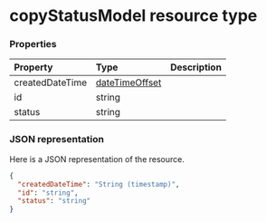 # copyStatusModel resource type




### Properties
| Property	   | Type	|Description|
|:---------------|:--------|:----------|
|createdDateTime|[dateTimeOffset](datetimeoffset.md)||
|id|string||
|status|string||

### JSON representation

Here is a JSON representation of the resource.

<!-- {
  "blockType": "resource",
  "optionalProperties": [

  ],
  "@odata.type": "microsoft.graph.copyStatusModel"
}-->

```json
{
  "createdDateTime": "String (timestamp)",
  "id": "string",
  "status": "string"
}

```

<!-- uuid: 8fcb5dbc-d5aa-4681-8e31-b001d5168d79
2015-10-25 14:57:30 UTC -->
<!-- {
  "type": "#page.annotation",
  "description": "copyStatusModel resource",
  "keywords": "",
  "section": "documentation",
  "tocPath": ""
}-->